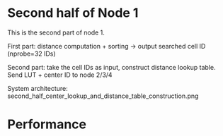 # Second half of Node 1

This is the second part of node 1.

First part: distance computation + sorting -> output searched cell ID (nprobe=32 IDs)

Second part: take the cell IDs as input, construct distance lookup table. Send LUT + center ID to node 2/3/4

System architecture: second_half_center_lookup_and_distance_table_construction.png

# Performance